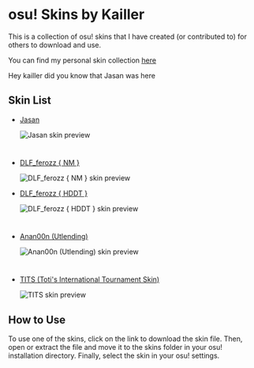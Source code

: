 # osu! Skins by Kailler

This is a collection of osu! skins that I have created (or contributed to) for others to download and use.

You can find my personal skin collection [<ins>here</ins>](https://github.com/Kaillr/osu-skins/blob/main/kailler-skins.md)

Hey kailler did you know that Jasan was here

## Skin List

- [Jasan](https://drive.google.com/file/d/1bG-0LK9gMuJpRwZCxwqYFJFF5jsBX5So/view?usp=sharing)

  ![Jasan skin preview](https://user-images.githubusercontent.com/125704518/219818887-1fbd427f-4347-442b-90fb-5d75827b04c1.png)

#

- [DLF_ferozz { NM }](https://drive.google.com/file/d/1GtQkBWQRGG8HVG6LOnh43ClaupVy2jxI/view?usp=sharing)

  ![DLF_ferozz { NM } skin preview](https://user-images.githubusercontent.com/125704518/219818246-8b589e78-9d39-4ff2-9d75-68127713adb7.png)

- [DLF_ferozz { HDDT }](https://drive.google.com/file/d/1nlzNJ72uUj7ph6RTS61ojnm9sgzn4rTQ/view?usp=share_link)

  ![DLF_ferozz { HDDT } skin preview](https://user-images.githubusercontent.com/125704518/219818310-b086e423-8377-4f2f-8aa9-3b098d0c2321.png)

#

- [Anan00n (Utlending)](https://drive.google.com/file/d/1qP75p8iojN9ckWRkQSCEQk_BfsHcELMY/view?usp=sharing)

  ![Anan00n (Utlending) skin preview](https://user-images.githubusercontent.com/125704518/219819394-d1323e30-140b-4f27-8285-ef25f5a5b13f.png)

#

- [TITS (Toti's International Tournament Skin)](https://drive.google.com/file/d/1Ns8rR07rhawTSn-QqZPFAs8b2iJRqVD5/view?usp=sharing)

  ![TITS skin preview](https://user-images.githubusercontent.com/125704518/219874266-3a0da6ca-4f8b-4269-b469-19b033362fbe.png)


## How to Use

To use one of the skins, click on the link to download the skin file. Then, open or extract the file and move it to the skins folder in your osu! installation directory. Finally, select the skin in your osu! settings.
